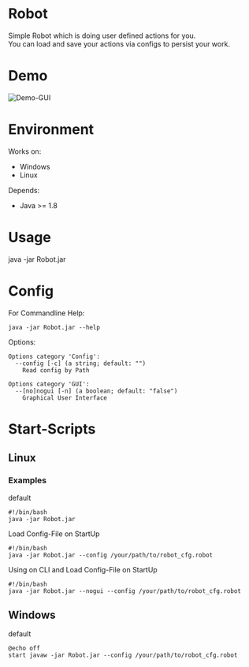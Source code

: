 # Robot

Simple Robot which is doing user defined actions for you. <br>
You can load and save your actions via configs to persist your work.


# Demo
![Demo-GUI](https://github.com/fo0/Robot/blob/master/Robot/files/demo-gui.gif)

# Environment
Works on:
  - Windows
  - Linux
  
Depends:
  - Java >= 1.8

# Usage

  java -jar Robot.jar 
  
  
# Config
For Commandline Help:

    java -jar Robot.jar --help

Options:

    Options category 'Config':
      --config [-c] (a string; default: "")
        Read config by Path

    Options category 'GUI':
      --[no]nogui [-n] (a boolean; default: "false")
        Graphical User Interface

# Start-Scripts

## Linux

### Examples
default


    #!/bin/bash
    java -jar Robot.jar

Load Config-File on StartUp


    #!/bin/bash
    java -jar Robot.jar --config /your/path/to/robot_cfg.robot

Using on CLI and Load Config-File on StartUp


    #!/bin/bash
    java -jar Robot.jar --nogui --config /your/path/to/robot_cfg.robot
    
## Windows
default

    @echo off
    start javaw -jar Robot.jar --config /your/path/to/robot_cfg.robot
